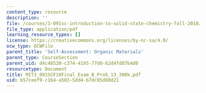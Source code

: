 ```yaml
---
content_type: resource
description: ''
file: /courses/3-091sc-introduction-to-solid-state-chemistry-fall-2010/b57ceef9c1b4a5035dd4b7dc85d88d21_MIT3_091SCF10Final_Exam_B_Prob_13_300k.pdf
file_type: application/pdf
learning_resource_types: []
license: https://creativecommons.org/licenses/by-nc-sa/4.0/
ocw_type: OCWFile
parent_title: 'Self-Assessment: Organic Materials'
parent_type: CourseSection
parent_uid: d4c48520-c374-4193-77d0-62d4fd87b4d0
resourcetype: Document
title: MIT3_091SCF10Final_Exam_B_Prob_13_300k.pdf
uid: b57ceef9-c1b4-a503-5dd4-b7dc85d88d21
---
```

